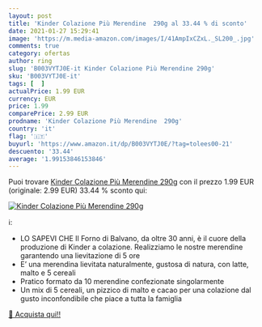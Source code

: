 ```yaml
---
layout: post
title: 'Kinder Colazione Più Merendine  290g al 33.44 % di sconto'
date: 2021-01-27 15:29:41
image: 'https://m.media-amazon.com/images/I/41AmpIxCZxL._SL200_.jpg'
comments: true
category: ofertas
author: ring
slug: 'B003VYTJ0E-it Kinder Colazione Più Merendine 290g'
sku: 'B003VYTJ0E-it'
tags: [  ]
actualPrice: 1.99 EUR
currency: EUR
price: 1.99
comparePrice: 2.99 EUR
prodname: 'Kinder Colazione Più Merendine  290g'
country: 'it'
flag: '🇮🇹'
buyurl: 'https://www.amazon.it/dp/B003VYTJ0E/?tag=tolees00-21'
descuento: '33.44'
average: '1.99153846153846'
---
```


Puoi trovare [Kinder Colazione Più Merendine  290g](https://www.amazon.it/dp/B003VYTJ0E/?tag=tolees00-21) con il prezzo 1.99 EUR (originale: 2.99 EUR) 33.44 % sconto qui:

[![Kinder Colazione Più Merendine  290g](https://m.media-amazon.com/images/I/41AmpIxCZxL._SL200_.jpg)](https://www.amazon.it/dp/B003VYTJ0E/?tag=tolees00-21)

ℹ️:

- LO SAPEVI CHE Il Forno di Balvano, da oltre 30 anni, è il cuore della produzione di Kinder a colazione. Realizziamo le nostre merendine garantendo una lievitazione di 5 ore
- E’ una merendina lievitata naturalmente, gustosa di natura, con latte, malto e 5 cereali
- Pratico formato da 10 merendine confezionate singolarmente
- Un mix di 5 cereali, un pizzico di malto e cacao per una colazione dal gusto inconfondibile che piace a tutta la famiglia

[🛒 Acquista qui!!](https://www.amazon.it/dp/B003VYTJ0E/?tag=tolees00-21)
